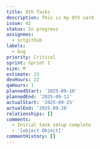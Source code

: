 ```yaml
---
title: 8th Tasks
description: This is my 8th card
issue: 42
status: In progress
assignees:
  - sctgithub
labels:
  - bug
priority: Critical
sprint: Sprint 1
size: M
estimate: 23
devHours: 22
qaHours: 1
plannedStart: '2025-09-10'
plannedEnd: '2025-09-11'
actualStart: '2025-09-25'
actualEnd: '2025-09-26'
relationships: []
comments:
  - Initial task setup complete
  - '[object Object]'
commentHistory: []
---
```


